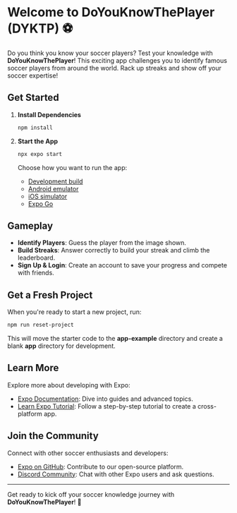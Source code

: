 # Welcome to DoYouKnowThePlayer (DYKTP) ⚽️

Do you think you know your soccer players? Test your knowledge with **DoYouKnowThePlayer**! This exciting app challenges you to identify famous soccer players from around the world. Rack up streaks and show off your soccer expertise!

## Get Started

1. **Install Dependencies**

   ```bash
   npm install
   ```

2. **Start the App**

   ```bash
   npx expo start
   ```

   Choose how you want to run the app:

   - [Development build](https://docs.expo.dev/develop/development-builds/introduction/)
   - [Android emulator](https://docs.expo.dev/workflow/android-studio-emulator/)
   - [iOS simulator](https://docs.expo.dev/workflow/ios-simulator/)
   - [Expo Go](https://expo.dev/go)

## Gameplay

- **Identify Players**: Guess the player from the image shown.
- **Build Streaks**: Answer correctly to build your streak and climb the leaderboard.
- **Sign Up & Login**: Create an account to save your progress and compete with friends.

## Get a Fresh Project

When you're ready to start a new project, run:

```bash
npm run reset-project
```

This will move the starter code to the **app-example** directory and create a blank **app** directory for development.

## Learn More

Explore more about developing with Expo:

- [Expo Documentation](https://docs.expo.dev/): Dive into guides and advanced topics.
- [Learn Expo Tutorial](https://docs.expo.dev/tutorial/introduction/): Follow a step-by-step tutorial to create a cross-platform app.

## Join the Community

Connect with other soccer enthusiasts and developers:

- [Expo on GitHub](https://github.com/expo/expo): Contribute to our open-source platform.
- [Discord Community](https://chat.expo.dev): Chat with other Expo users and ask questions.

---

Get ready to kick off your soccer knowledge journey with **DoYouKnowThePlayer**! 🌟
